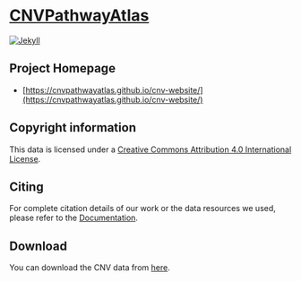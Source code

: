 # [CNVPathwayAtlas](https://cnvpathwayatlas.github.io/cnv-website/)

[![Jekyll](https://img.shields.io/badge/jekyll-%3E%3D%203.7-blue.svg)](https://jekyllrb.com/)

## Project Homepage
 - [https://cnvpathwayatlas.github.io/cnv-website/](https://cnvpathwayatlas.github.io/cnv-website/)

## Copyright information
This data is licensed under a [Creative Commons Attribution 4.0 International License](https://creativecommons.org/licenses/by/4.0/).

## Citing
For complete citation details of our work or the data resources we used, please refer to the [Documentation](https://cnvpathwayatlas.github.io/cnv-website/documentation/#how-to-cite).

## Download
You can download the CNV data from [here](https://github.com/CNVPathwayAtlas/cnv-website/blob/main/assets/data/all_cnvs_table.xlsx).